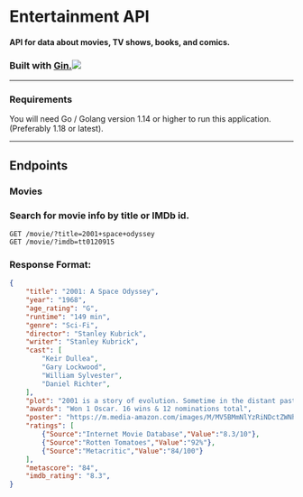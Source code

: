 # Entertainment API
#### API for data about movies, TV shows, books, and comics.

### Built with [Gin.](https://gin-gonic.com/)![](https://www.chetu.com/img/technology-logo/gin-gonic.png)
---
### Requirements
You will need Go / Golang version 1.14 or higher to run this application. (Preferably 1.18 or latest).
___

## Endpoints

### Movies
### Search for movie info by title or IMDb id.
```
GET /movie/?title=2001+space+odyssey
GET /movie/?imdb=tt0120915
```
### Response Format:
```json
{
    "title": "2001: A Space Odyssey",
    "year": "1968",
    "age_rating": "G",
    "runtime": "149 min",
    "genre": "Sci-Fi",
    "director": "Stanley Kubrick",
    "writer": "Stanley Kubrick",
    "cast": [
        "Keir Dullea",
        "Gary Lockwood",
        "William Sylvester",
        "Daniel Richter",
    ],
    "plot": "2001 is a story of evolution. Sometime in the distant past, someone or something nudged evolution by placing a monolith on Earth (presumably elsewhere throughout the universe as well). Evolution then enabled humankind to reach the moon's surface, where yet another monolith is found, one that signals the monolith placers that humankind has evolved that far. Now a race begins between computers (HAL) and human (Bowman) to reach the monolith placers. The winner will achieve the next step in evolution, whatever that may be.",
    "awards": "Won 1 Oscar. 16 wins & 12 nominations total",
    "poster": "https://m.media-amazon.com/images/M/MV5BMmNlYzRiNDctZWNhMi00MzI4LThkZTctMTUzMmZkMmFmNThmXkEyXkFqcGdeQXVyNzkwMjQ5NzM@._V1_SX300.jpg",
    "ratings": [
        {"Source":"Internet Movie Database","Value":"8.3/10"},
        {"Source":"Rotten Tomatoes","Value":"92%"},
        {"Source":"Metacritic","Value":"84/100"}
    ],
    "metascore": "84",
    "imdb_rating": "8.3",
}
```